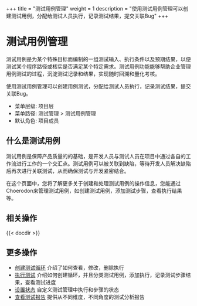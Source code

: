 +++
title = "测试用例管理"
weight = 1
description = "使用测试用例管理可以创建测试用例，分配给测试人员执行，记录测试结果，提交关联Bug"
+++

# 测试用例管理

测试用例是为某个特殊目标而编制的一组测试输入、执行条件以及预期结果，以便测试某个程序路径或核实是否满足某个特定需求。测试用例功能能够帮助企业管理用例测试的过程，沉淀测试记录和结果，实现随时回溯和量化考核。

使用测试用例管理可以创建用例测试，分配给测试人员执行，记录测试结果，提交关联Bug。

- 菜单层级: 项目层
- 菜单路径: 测试管理 > 测试用例管理
- 默认角色: 项目成员

## 什么是测试用例

测试用例是保障产品质量的的基础，是开发人员与测试人员在项目中通过各自的工作流进行工作的一个交汇点。测试用例可以被关联到缺陷，等待开发人员解决缺陷后再次进行关联测试，从而确保测试与开发紧密结合。

在这个页面中，您将了解更多关于创建和处理测试用例的操作信息，您能通过Choerodon来管理测试用例，如创建测试用例，添加测试步骤，查看执行结果等。

## 相关操作

{{< docdir >}}

## 更多操作

- [创建测试循环](../test-cycle/create-cycle) 介绍了如何查看，修改，删除执行
- [执行测试](../execution-test/execution) 介绍如何创建循环，并且分类测试用例，添加执行，记录测试步骤结果，查看测试进度
- [设置状态](../setting/status) 自定义测试管理中执行和步骤的状态
- [查看测试报告](../test-report/) 提供从不同维度，不同角度的测试分析报告